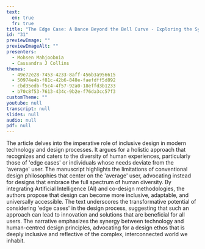 ```yaml
---
text:
  en: true
  fr: true
title: "The Edge Case: A Dance Beyond the Bell Curve - Exploring the Synergy between AI and Inclusivity"
id: "31"
previewImage: ""
previewImageAlt: ""
presenters:
  - Mohsen Mahjoobnia
  - Cassandra J Collins
themes:
  - 49e72e28-7453-4233-8aff-456b3a956615
  - 50974e4b-f81c-42b6-848e-faefdff5d892
  - cbd35edb-f5c4-4f57-92a0-18effd3b1233
  - b70c8f53-7613-434c-9b2e-f76da3cc57f3
customTheme: ""
youtube: null
transcript: null
slides: null
audio: null
pdf: null
---
```

The article delves into the imperative role of inclusive design in modern technology and design processes. It argues for a holistic approach that recognizes and caters to the diversity of human experiences, particularly those of 'edge cases' or individuals whose needs deviate from the 'average' user. The manuscript highlights the limitations of conventional design philosophies that center on the 'average' user, advocating instead for designs that embrace the full spectrum of human diversity. By integrating Artificial Intelligence (AI) and co-design methodologies, the authors propose that design can become more inclusive, adaptable, and universally accessible. The text underscores the transformative potential of considering 'edge cases' in the design process, suggesting that such an approach can lead to innovation and solutions that are beneficial for all users. The narrative emphasizes the synergy between technology and human-centred design principles, advocating for a design ethos that is deeply inclusive and reflective of the complex, interconnected world we inhabit.

